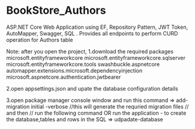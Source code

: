 # BookStore_Authors
ASP.NET Core Web Application using EF, Repository Pattern, JWT Token, AutoMapper, Swagger, SQL . 
Provides all endpoints to perform CURD operation for Authors table

Note: after you open the project, 
 1.download the required packages
      microsoft.entityframeworkcore
      microsoft.entityframeworkcore.sqlserver
      microsoft.entityframeworkcore.tools
      swashbuckle.aspnetcore
      automapper.extensions.microsoft.dependencyinjection
      microsoft.aspnetcore.authentication.jwtbearer
      
  2.open appsettings.json and upate the database configuration details
  
  3.open package manager console window and run this command 
        => add-migration initial -verbose 
          //this will generate the requried migration files
          // and then
          // run the following command OR run the application  - to create the database,tables and rows in the SQL
        => udpadate-database

 



